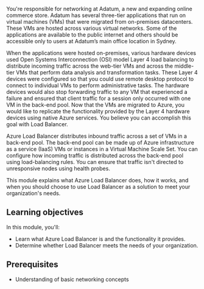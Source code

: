 You're responsible for networking at Adatum, a new and expanding online commerce store. Adatum has several three-tier applications that run on virtual machines (VMs) that were migrated from on-premises datacenters. These VMs are hosted across various virtual networks. Some of the applications are available to the public internet and others should be accessible only to users at Adatum’s main office location in Sydney.

When the applications were hosted on-premises, various hardware devices used Open Systems Interconnection (OSI) model Layer 4 load balancing to distribute incoming traffic across the web-tier VMs and across the middle-tier VMs that perform data analysis and transformation tasks. These Layer 4 devices were configured so that you could use remote desktop protocol to connect to individual VMs to perform administrative tasks. The hardware devices would also stop forwarding traffic to any VM that experienced a failure and ensured that client traffic for a session only occurred with one VM in the back-end pool. Now that the VMs are migrated to Azure, you would like to replicate the functionality provided by the Layer 4 hardware devices using native Azure services. You believe you can accomplish this goal with Load Balancer.

Azure Load Balancer distributes inbound traffic across a set of VMs in a back-end pool. The back-end pool can be made up of Azure infrastructure as a service (IaaS) VMs or instances in a Virtual Machine Scale Set. You can configure how incoming traffic is distributed across the back-end pool using load-balancing rules. You can ensure that traffic isn't directed to unresponsive nodes using health probes.  

This module explains what Azure Load Balancer does, how it works, and when you should choose to use Load Balancer as a solution to meet your organization's needs.

## Learning objectives

In this module, you'll:

- Learn what Azure Load Balancer is and the functionality it provides.
- Determine whether Load Balancer meets the needs of your organization.

## Prerequisites

- Understanding of basic networking concepts
